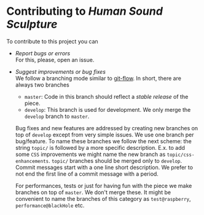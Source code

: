 # Contributing to *Human Sound Sculpture*
To contribute to this project you can
- *Report bugs or errors*\
  For this, please, open an issue.
- *Suggest improvements or bug fixes*\
  We follow a branching mode similar to
	[git-flow](https://nvie.com/posts/a-successful-git-branching-model/).
	In short, there are always two branches
	- `master`: Code in this branch should reflect a *stable release* of the piece.
	- `develop`: This branch is used for development. We only merge the `develop`
		branch to `master`.

	Bug fixes and new features are addressed by creating new branches on top of `develop`
	except from very simple issues.
	We use one branch per bug/feature. To name these branches we follow the next scheme:
	the string `topic/` is followed by a more specific description. E.x. to add some
	`CSS` improvements we might name the new branch as `topic/css-enhancements`. `topic/`
	branches should be merged only to `develop`. Commit messages start with a one line
	short description. We prefer to not end the first line of a commit message with
	a period.

	For performances, tests or just for having fun with the piece we make branches on top
	of `master`. We don't merge these. It might be convenient to name the branches of this
	category as `test@raspberry`, `performance@blackHole` etc.
